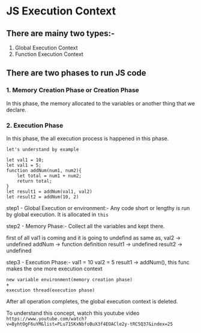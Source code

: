 # JS Execution Context

## There are mainy two types:-

1. Global Execution Context
2. Function Execution Context

## There are two phases to run JS code

### 1. Memory Creation Phase or Creation Phase

In this phase, the memory allocated to the variables or another thing that we declare.

### 2. Execution Phase

In this phase, the all execution process is happened in this phase.

`let's understand by example`

```
let val1 = 10;
let val1 = 5;
function addNum(num1, num2){
    let total = num1 + num2;
    return total;
}
let result1 = addNum(val1, val2)
let result2 = addNum(10, 2)

```

step1 - Global Execution or environment:- Any code short or lengthy is run by global execution. It is allocated in `this`

step2 - Memory Phase:- Collect all the variables and kept there.

first of all val1 is coming and it is going to undefind
as same as, val2 -> undefined
addNum -> function definition
result1 -> undefined
result2 -> undefined

<!-- these steps are in cycle `1` -->

step3 - Execution Phase:-
val1 = 10
val2 = 5
result1 -> addNum(), this func makes the one more execution context

```
new variable environment(memory creation phase)
+
execution thread(execution phase)

```

After all operation completes, the global execution context is deleted.

To understand this concept, watch this youtube video
`https://www.youtube.com/watch?v=ByhtOgF6uYM&list=PLu71SKxNbfoBuX3f4EOACle2y-tRC5Q37&index=25`
